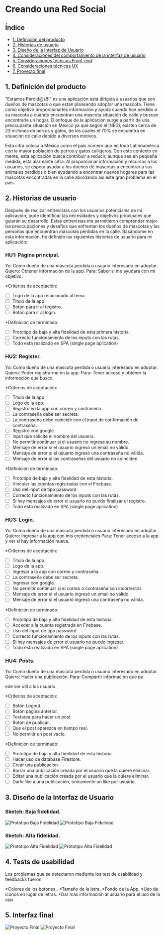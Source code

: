 # Creando una Red Social

## Índice

* [1. Definición del producto](#1-definicion-del-producto)
* [2. Historias de usuario](#2-historias-de-usuario)
* [3. Diseño de la Interfaz de Usuario](#3-diseño-de-la-interfaz-del-usuario)
* [4. Consideraciones del comportamiento de la interfaz de usuario](#4-consideraciones-del-comportamiento-de-la-interfaz-de-usuario)
* [5. Consideraciones técnicas Front-end](#5-consideraciones-tecnicas-front-end)
* [6. Consideraciones técnicas UX](#6-consideraciones-tecnicas-ux)
* [7. Proyecto final](#7-proyecto-final)


## 1. Definición del producto
"Estamos Perdid@s!!!" es una aplicación está dirigida a usuarios que son dueños de mascotas o que están planeando adoptar una mascota. Tiene como objetivo proporcionarles información y ayuda cuando han perdido a su mascota o cuando encuentran una mascota situación de calle y buscan encontrarle un hogar. El enfoque de la aplicación surge a partir de una preocupante situación en México ya que según el INEGI, existen cerca de 23 millones de perros y gatos, de los cuales el 70% se encuentra en situación de calle debido a diversos motivos.

Esta cifra coloca a México como el país número uno en toda Latinoamérica con la mayor población de perros y gatos callejeros. Con este contexto en mente, esta aplicación busca contribuir a reducir, aunque sea en pequeña medida, esta alarmante cifra. Al proporcionar información y recursos a los usuarios, se espera ayudar a los dueños de mascotas a encontrar a sus animales perdidos o bien ayudando a encontrar nuevos hogares para las mascotas encontradas en la calle abordando así este gran problema en el país.

## 2. Historias de usuario
Después de realizar entrevistas con los usuarios potenciales de mi aplicación, pude identificar las necesidades y objetivos principales que guiarán su desarrollo. Estas entrevistas me permitieron comprender mejor las preocupaciones y desafíos que enfrentan los dueños de mascotas y las personas que encuentran mascotas perdidas en la calle. Basándome en esta información, he definido las siguientes historias de usuario para mi aplicación:
### HU1: Página principal.
Yo: Como dueño de una mascota perdida o usuario interesado en adoptar. 
Quiero: Obtener información de la app. 
Para: Saber si me ayudará con mi objetivo.

*Criterios de aceptación:
- [ ] Logo de la app relacionado al tema.
- [ ] Titulo de la app.
- [ ] Boton para ir al registro.
- [ ] Boton para ir al login.

*Definición de terminado:
- [ ] Prototipo de baja y alta fidelidad de esta primera historia.
- [ ] Correcto funcionamiento de los inputs con las rutas.
- [ ] Todo esta realizado en SPA (single page aplication)

### HU2: Register.
Yo: Como dueño de una mascota perdida o usuario interesado en adoptar.  
Quiero: Poder registrarme en la app. 
Para: Tener acceso y obtener la información que busco.

*Criterios de aceptación:
- [ ] Titulo de la app.
- [ ] Logo de la app.
- [ ] Registro en la app con correo y contraseña.
- [ ] La contraseña debe ser secreta.
- [ ] La contraseña debe coincidir con el input de confirmación de contraseña.
- [ ] Registro con google.
- [ ] Input que solicite el nombre del usuario.
- [ ] No permitir continuar si el usuario no ingresa su nombre.
- [ ] Mensaje de error si el usuario ingresó un email no válido.
- [ ] Mensaje de error si el usuario ingresó una contraseña no válida.
- [ ] Mensaje de error si las contraseñas del usuario no coinciden.

*Definición de terminado:
- [ ] Prototipo de baja y alta fidelidad de esta historia.
- [ ] Vincular las cuentas registradas con el Firebase.
- [ ] Uso del input de tipo password.
- [ ] Correcto funcionamiento de los inputs con las rutas.
- [ ] Si hay mensajes de error el usuario no puede finalizar el registro.
- [ ] Todo esta realizado en SPA (single page aplication)

### HU3: Login.
Yo: Como dueño de una mascota perdida o usuario interesado en adoptar.  
Quiero: Ingresar a la app con mis credenciales 
Para: Tener acceso a la app y ver si hay información nueva.

*Criterios de aceptación:
- [ ] Titulo de la app.
- [ ] Logo de la app.
- [ ] Ingresar a la app con correo y contraseña.
- [ ] La contraseña debe ser secreta.
- [ ] Ingresar con google.
- [ ] No permitir continuar si el correo o contraseña son incorrectos
- [ ] Mensaje de error si el usuario ingresó un email no válido.
- [ ] Mensaje de error si el usuario ingresó una contraseña no válida.

*Definición de terminado:
- [ ] Prototipo de baja y alta fidelidad de esta historia.
- [ ] Acceder a la cuenta registrada en Firebase.
- [ ] Uso del input de tipo password.
- [ ] Correcto funcionamiento de los inputs con las rutas.
- [ ] Si hay mensajes de error el usuario no puede ingresar.
- [ ] Todo esta realizado en SPA (single page aplication)

### HU4: Posts.
Yo: Como dueño de una mascota perdida o usuario interesado en adoptar.  
Quiero: Hacer una publicación. 
Para: Compartir información que pu

ede ser util a los usuario.

*Criterios de aceptación:
- [ ] Botón Logout.
- [ ] Botón página anterior.
- [ ] Textarea para hacer un post.
- [ ] Botón de publicar.
- [ ] Que el post aparezca en tiempo real.
- [ ] No permitir un post vacío.

*Definición de terminado:
- [ ] Prototipo de baja y alta fidelidad de esta historia.
- [ ] Hacer uso de database Firestore.
- [ ] Crear una publicación
- [ ] Borrar una publicación creada por el usuario que la quiere eliminar.
- [ ] Editar una publicación creada por el usuario que la quiere eliminar.
- [ ] Darle like a una publicación, únicamente un like por usuario.

## 3. Diseño de la Interfaz de Usuario
### Sketch: Baja fidelidad.
![Prototipo Baja Fidelidad](./src/img/Prototipos/PBF1.png)
![Prototipo Baja Fidelidad](./src/img/Prototipos/PBF2.png)
### Sketch: Alta fidelidad.
![Prototipo Alta Fidelidad](./src/img/Prototipos/PAF1.png)
![Prototipo Alta Fidelidad](./src/img/Prototipos/PAF2.png)

## 4. Tests de usabilidad
Los problemas que se detectaron mediante los test de usabilidad y feedbacks fueron:

*Colores de los botones..
*Tamaño de la letra.
*Fondo de la App.
*Uso de iconos en lugar de letras.
*Dar más información al usuario para el uso de la app.

## 5. Interfaz final

![Proyecto Final](./src/img/Prototipos/PF1.png)
![Proyecto Final](./src/img/Prototipos/PF2.png)
